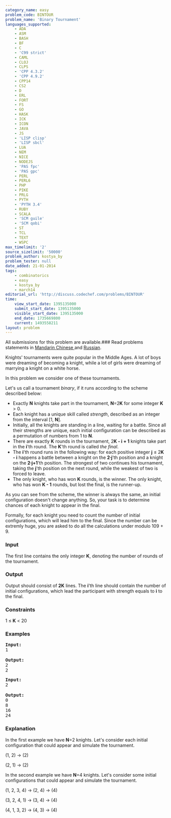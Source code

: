 ```yaml
---
category_name: easy
problem_code: BINTOUR
problem_name: 'Binary Tournament'
languages_supported:
    - ADA
    - ASM
    - BASH
    - BF
    - C
    - 'C99 strict'
    - CAML
    - CLOJ
    - CLPS
    - 'CPP 4.3.2'
    - 'CPP 4.9.2'
    - CPP14
    - CS2
    - D
    - ERL
    - FORT
    - FS
    - GO
    - HASK
    - ICK
    - ICON
    - JAVA
    - JS
    - 'LISP clisp'
    - 'LISP sbcl'
    - LUA
    - NEM
    - NICE
    - NODEJS
    - 'PAS fpc'
    - 'PAS gpc'
    - PERL
    - PERL6
    - PHP
    - PIKE
    - PRLG
    - PYTH
    - 'PYTH 3.4'
    - RUBY
    - SCALA
    - 'SCM guile'
    - 'SCM qobi'
    - ST
    - TCL
    - TEXT
    - WSPC
max_timelimit: '2'
source_sizelimit: '50000'
problem_author: kostya_by
problem_tester: null
date_added: 21-01-2014
tags:
    - combinatorics
    - easy
    - kostya_by
    - march14
editorial_url: 'http://discuss.codechef.com/problems/BINTOUR'
time:
    view_start_date: 1395135000
    submit_start_date: 1395135000
    visible_start_date: 1395135000
    end_date: 1735669800
    current: 1493558211
layout: problem
---
```

All submissions for this problem are available.###  Read problems statements in [Mandarin Chinese ](http://www.codechef.com/download/translated/MARCH14/mandarin/BINTOUR.pdf) and [Russian](http://www.codechef.com/download/translated/MARCH14/russian/BINTOUR.pdf).

Knights' tournaments were quite popular in the Middle Ages. A lot of boys were dreaming of becoming a knight, while a lot of girls were dreaming of marrying a knight on a white horse.

In this problem we consider one of these tournaments.

Let's us call a tournament *binary*, if it runs according to the scheme described below:

- Exactly **N** knights take part in the tournament, **N**=2**K** for some integer **K** > 0.
- Each knight has a unique skill called *strength*, described as an integer from the interval \[1, **N**\].
- Initially, all the knights are standing in a line, waiting for a battle. Since all their strengths are unique, each initial configuration can be described as a permutation of numbers from 1 to **N**.
- There are exactly **K** rounds in the tournament, 2**K - i + 1** knights take part in the **i**'th round. The **K**'th round is called *the final*.
- The **i**'th round runs in the following way: for each positive integer **j** ≤ 2**K - i** happens a battle between a knight on the **2∙j**'th position and a knight on the **2∙j+1**'th position. The strongest of two continues his tournament, taking the **j**'th position on the next round, while the weakest of two is forced to leave.
- The only knight, who has won **K** rounds, is the winner. The only knight, who has won **K - 1** rounds, but lost the final, is the runner-up.

As you can see from the scheme, the winner is always the same, an initial configuration doesn't change anything. So, your task is to determine chances of each knight to appear in the final.

Formally, for each knight you need to count the number of initial configurations, which will lead him to the final. Since the number can be extremly huge, you are asked to do all the calculations under modulo 109 + 9.

### Input

The first line contains the only integer **K**, denoting the number of rounds of the tournament.

### Output

Output should consist of **2K** lines. The **i**'th line should contain the number of initial configurations, which lead the participant with strength equals to **i** to the final.

### Constraints

1 ≤ **K** < 20

### Examples

<pre><b>Input:</b>
1

<b>Output:</b>
2
2
</pre>
<pre><b>Input:</b>
2

<b>Output:</b>
0
8
16
24
</pre>
### Explanation

In the first example we have **N**=2 knights. Let's consider each initial configuration that could appear and simulate the tournament.

(1, 2) -> (2)

(2, 1) -> (2)

In the second example we have **N**=4 knights. Let's consider some initial configurations that could appear and simulate the tournament.

(1, 2, 3, 4) -> (2, 4) -> (4)

(3, 2, 4, 1) -> (3, 4) -> (4)

(4, 1, 3, 2) -> (4, 3) -> (4)
